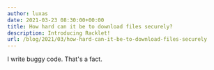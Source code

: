 ```yaml
---
author: luxas
date: 2021-03-23 08:30:00+00:00
title: How hard can it be to download files securely?
description: Introducing Racklet!
url: /blog/2021/03/how-hard-can-it-be-to-download-files-securely
---
```


I write buggy code. That's a fact.

